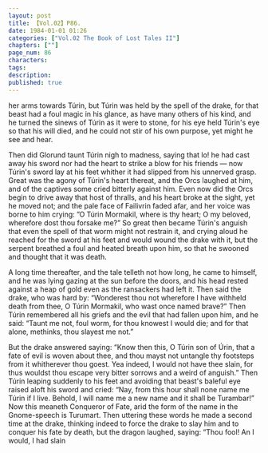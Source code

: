 ```yaml
---
layout: post
title: 【Vol.02】P86.
date: 1984-01-01 01:26
categories: ["Vol.02 The Book of Lost Tales II"]
chapters: [""]
page_num: 86
characters: 
tags: 
description: 
published: true
---
```


<p style="text-indent: 0;">
her arms towards Túrin, but Túrin was held by the spell of the drake, for that beast had a foul magic in his glance, as have many others of his kind, and he turned the sinews of Túrin as it were to stone, for his eye held Túrin's eye so that his will died, and he could not stir of his own purpose, yet might he see and hear.
</p>

Then did Glorund taunt Túrin nigh to madness, saying that lo! he had cast away his sword nor had the heart to strike a blow for his friends — now Túrin's sword lay at his feet whither it had slipped from his unnerved grasp. Great was the agony of Túrin's heart thereat, and the Orcs laughed at him, and of the captives some cried bitterly against him. Even now did the Orcs begin to drive away that host of thralls, and his heart broke at the sight, yet he moved not; and the pale face of Failivrin faded afar, and her voice was borne to him crying: ”O Túrin Mormakil, where is thy heart; O my beloved, wherefore dost thou forsake me?” So great then became Túrin's anguish that even the spell of that worm might not restrain it, and crying aloud he reached for the sword at his feet and would wound the drake with it, but the serpent breathed a foul and heated breath upon him, so that he swooned and thought that it was death.

A long time thereafter, and the tale telleth not how long, he came to himself, and he was lying gazing at the sun before the doors, and his head rested against a heap of gold even as the ransackers had left it. Then said the drake, who was hard by: “Wonderest thou not wherefore I have withheld death from thee, O Túrin Mormakil, who wast once named brave?” Then Túrin remembered all his griefs and the evil that had fallen upon him, and he said: “Taunt me not, foul worm, for thou knowest I would die; and for that alone, methinks, thou slayest me not.”

But the drake answered saying: “Know then this, O Túrin son of Úrin, that a fate of evil is woven about thee, and thou mayst not untangle thy footsteps from it whitherever thou goest. Yea indeed, I would not have thee slain, for thus wouldst thou escape very bitter sorrows and a weird of anguish.” Then Túrin leaping suddenly to his feet and avoiding that beast's baleful eye raised aloft his sword and cried: “Nay, from this hour shall none name me Túrin if I live. Behold, I will name me a new name and it shall be Turambar!” Now this meaneth Conqueror of Fate, arid the form of the name in the Gnome-speech is Turumart. Then uttering these words he made a second time at the drake, thinking indeed to force the drake to slay him and to conquer his fate by death, but the dragon laughed, saying: “Thou fool! An I would, I had slain

